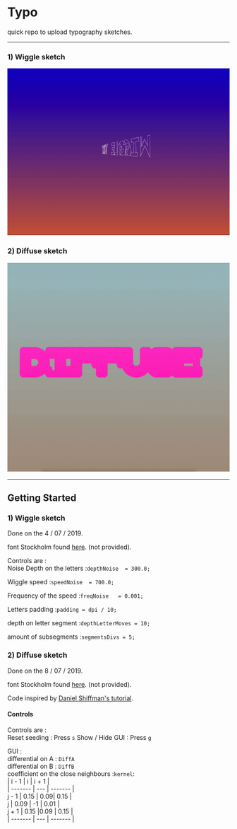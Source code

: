 # Typo

quick repo to upload typography sketches.

- - - -
### 1) Wiggle sketch
![.](assets/wiggleAsset.gif)

### 2) Diffuse sketch
![.](assets/diffuseAsset.gif)


- - - -
## Getting Started

### 1) Wiggle sketch

Done on the 4 / 07 / 2019.<br/>

font Stockholm found [here](https://www.ffonts.net/Stockholm.font.download#). (not provided).

Controls are :<br/>
Noise  Depth on the letters :```depthNoise  = 300.0;```

Wiggle speed :```speedNoise  = 700.0; ```

Frequency of the speed :```freqNoise   = 0.001;```

Letters padding :```padding = dpi / 10;```

depth on letter segment :```depthLetterMoves = 10;```

amount of subsegments :```segmentsDivs = 5;```


### 2) Diffuse sketch

Done on the 8 / 07 / 2019.<br/>

font Stockholm found [here](https://www.ffonts.net/Stockholm.font.download#). (not provided).

Code inspired by [Daniel Shiffman's tutorial](https://www.youtube.com/watch?v=BV9ny785UNc).

#### Controls
Controls are :<br/>
Reset seeding : Press ``` s ```
Show / Hide GUI : Press ```g```

GUI : <br/>
differential on A : ```DiffA``` <br/>
differential on B : ```DiffB``` <br/>
coefficient on the close neighbours :```kernel```: <br/>
      | i - 1   | i   | i + 1   |<br/>
      | ------- | --- | ------- |<br/>
j - 1 |    0.15 | 0.09|   0.15  |<br/>
  j   |  0.09   | -1  | 0.01    |<br/>
j + 1 |  0.15   |0.09 | 0.15    |<br/>
      | ------- | --- | ------- |<br/>

